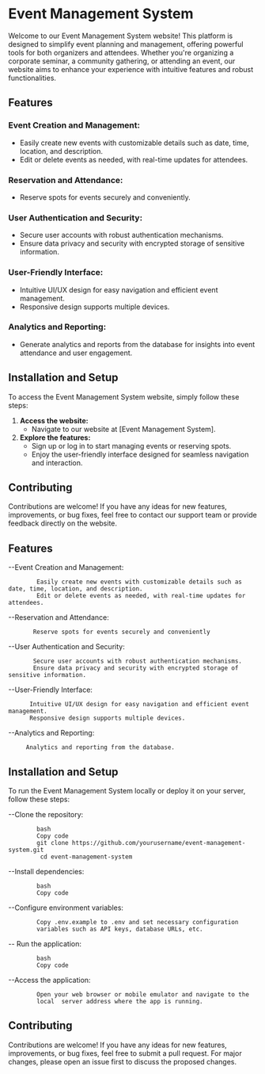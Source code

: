 
# Event Management System

Welcome to our Event Management System website! This platform is designed to simplify event planning and management, offering powerful tools for both organizers and attendees. Whether you're organizing a corporate seminar, a community gathering, or attending an event, our website aims to enhance your experience with intuitive features and robust functionalities.

## Features

### Event Creation and Management:

- Easily create new events with customizable details such as date, time, location, and description.
- Edit or delete events as needed, with real-time updates for attendees.

### Reservation and Attendance:

- Reserve spots for events securely and conveniently.

### User Authentication and Security:

- Secure user accounts with robust authentication mechanisms.
- Ensure data privacy and security with encrypted storage of sensitive information.

### User-Friendly Interface:

- Intuitive UI/UX design for easy navigation and efficient event management.
- Responsive design supports multiple devices.

### Analytics and Reporting:

- Generate analytics and reports from the database for insights into event attendance and user engagement.

## Installation and Setup

To access the Event Management System website, simply follow these steps:

1. **Access the website:**
   - Navigate to our website at [Event Management System].
2. **Explore the features:**
   - Sign up or log in to start managing events or reserving spots.
   - Enjoy the user-friendly interface designed for seamless navigation and interaction.

## Contributing

Contributions are welcome! If you have any ideas for new features, improvements, or bug fixes, feel free to contact our support team or provide feedback directly on the website.


## Features

--Event Creation and Management:

            Easily create new events with customizable details such as date, time, location, and description.
            Edit or delete events as needed, with real-time updates for attendees.
--Reservation and Attendance:

           Reserve spots for events securely and conveniently
--User Authentication and Security:

           Secure user accounts with robust authentication mechanisms.
           Ensure data privacy and security with encrypted storage of sensitive information.
--User-Friendly Interface:
                
          Intuitive UI/UX design for easy navigation and efficient event management.
          Responsive design supports multiple devices.
--Analytics and Reporting:

         Analytics and reporting from the database.



## Installation and Setup
To run the Event Management System locally or deploy it on your server, follow these steps:

--Clone the repository:

            bash
            Copy code
            git clone https://github.com/yourusername/event-management-system.git
             cd event-management-system
 --Install dependencies:
            
            bash
            Copy code
 --Configure environment variables:

            Copy .env.example to .env and set necessary configuration
            variables such as API keys, database URLs, etc.
-- Run the application:

            bash
            Copy code
  
--Access the application:

            Open your web browser or mobile emulator and navigate to the 
            local  server address where the app is running.


## Contributing

Contributions are welcome! If you have any ideas for new features,     improvements, or bug fixes, feel free to submit a pull request. For major changes, please open an issue first to discuss the proposed changes.
